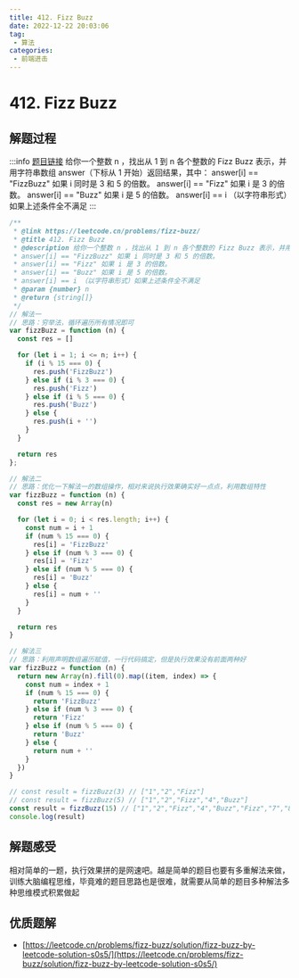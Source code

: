 ```yaml
---
title: 412. Fizz Buzz
date: 2022-12-22 20:03:06
tag:
 - 算法
categories:
 - 前端进击
---
```

# 412. Fizz Buzz
## 解题过程
:::info
[题目链接](https://leetcode.cn/problems/fizz-buzz/)
给你一个整数 n ，找出从 1 到 n 各个整数的 Fizz Buzz 表示，并用字符串数组 answer（下标从 1 开始）返回结果，其中：
answer[i] == "FizzBuzz" 如果 i 同时是 3 和 5 的倍数。
answer[i] == "Fizz" 如果 i 是 3 的倍数。
answer[i] == "Buzz" 如果 i 是 5 的倍数。
answer[i] == i （以字符串形式）如果上述条件全不满足
:::
```javascript
/**
 * @link https://leetcode.cn/problems/fizz-buzz/
 * @title 412. Fizz Buzz
 * @description 给你一个整数 n ，找出从 1 到 n 各个整数的 Fizz Buzz 表示，并用字符串数组 answer（下标从 1 开始）返回结果，其中：
 * answer[i] == "FizzBuzz" 如果 i 同时是 3 和 5 的倍数。
 * answer[i] == "Fizz" 如果 i 是 3 的倍数。
 * answer[i] == "Buzz" 如果 i 是 5 的倍数。
 * answer[i] == i （以字符串形式）如果上述条件全不满足
 * @param {number} n
 * @return {string[]}
 */
// 解法一
// 思路：穷举法，循环遍历所有情况即可
var fizzBuzz = function (n) {
  const res = []

  for (let i = 1; i <= n; i++) {
    if (i % 15 === 0) {
      res.push('FizzBuzz')
    } else if (i % 3 === 0) {
      res.push('Fizz')
    } else if (i % 5 === 0) {
      res.push('Buzz')
    } else {
      res.push(i + '')
    }
  }

  return res
};

// 解法二
// 思路：优化一下解法一的数组操作，相对来说执行效果确实好一点点，利用数组特性
var fizzBuzz = function (n) {
  const res = new Array(n)

  for (let i = 0; i < res.length; i++) {
    const num = i + 1
    if (num % 15 === 0) {
      res[i] = 'FizzBuzz'
    } else if (num % 3 === 0) {
      res[i] = 'Fizz'
    } else if (num % 5 === 0) {
      res[i] = 'Buzz'
    } else {
      res[i] = num + ''
    }
  }

  return res
}

// 解法三
// 思路：利用声明数组遍历赋值，一行代码搞定，但是执行效果没有前面两种好
var fizzBuzz = function (n) {
  return new Array(n).fill(0).map((item, index) => {
    const num = index + 1
    if (num % 15 === 0) {
      return 'FizzBuzz'
    } else if (num % 3 === 0) {
      return 'Fizz'
    } else if (num % 5 === 0) {
      return 'Buzz'
    } else {
      return num + ''
    }
  })
}

// const result = fizzBuzz(3) // ["1","2","Fizz"]
// const result = fizzBuzz(5) // ["1","2","Fizz","4","Buzz"]
const result = fizzBuzz(15) // ["1","2","Fizz","4","Buzz","Fizz","7","8","Fizz","Buzz","11","Fizz","13","14","FizzBuzz"]
console.log(result)
```
## 解题感受
相对简单的一题，执行效果拼的是网速吧。越是简单的题目也要有多重解法来做，训练大脑编程思维，毕竟难的题目思路也是很难，就需要从简单的题目多种解法多种思维模式积累做起
## 优质题解

- [https://leetcode.cn/problems/fizz-buzz/solution/fizz-buzz-by-leetcode-solution-s0s5/](https://leetcode.cn/problems/fizz-buzz/solution/fizz-buzz-by-leetcode-solution-s0s5/)
